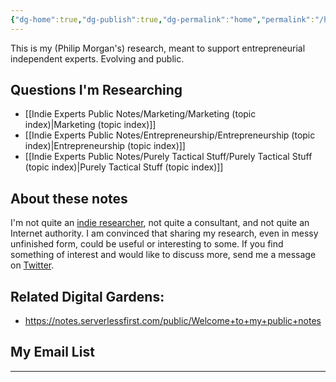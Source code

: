 ```yaml
---
{"dg-home":true,"dg-publish":true,"dg-permalink":"home","permalink":"/home/","tags":"gardenEntry"}
---
```


This is my (Philip Morgan's) research, meant to support entrepreneurial independent experts. Evolving and public.

## Questions I'm Researching

- [[Indie Experts Public Notes/Marketing/Marketing (topic index)|Marketing (topic index)]]
- [[Indie Experts Public Notes/Entrepreneurship/Entrepreneurship (topic index)|Entrepreneurship (topic index)]]
- [[Indie Experts Public Notes/Purely Tactical Stuff/Purely Tactical Stuff (topic index)|Purely Tactical Stuff (topic index)]]


## About these notes

I'm not quite an [indie researcher](https://andymatuschak.org/2020/), not quite a consultant, and not quite an Internet authority. I am convinced that sharing my research, even in messy unfinished form, could be useful or interesting to some. If you find something of interest and would like to discuss more, send me a message on [Twitter](https://twitter.com/Philip_Morgan).

## Related Digital Gardens:

- <https://notes.serverlessfirst.com/public/Welcome+to+my+public+notes>

## My Email List

<script async data-uid="7f3b9aa331" src="https://philip-morgan-consulting.ck.page/7f3b9aa331/index.js"></script>

---

<script src="https://utteranc.es/client.js"
        repo="philipmorg/philip-morgan-research-notes"
        issue-term="pathname"
        label="comment"
        theme="github-dark-orange"
        crossorigin="anonymous"
        async>
</script>